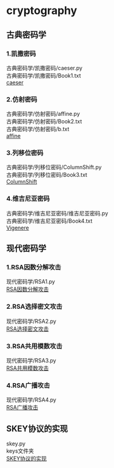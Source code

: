 # cryptography
## 古典密码学
### 1.凯撒密码
古典密码学/凯撒密码/caeser.py  
古典密码学/凯撒密码/Book1.txt  
[caeser](https://github.com/Celint/cryptography/tree/master/古典密码学/凯撒密码)
### 2.仿射密码
古典密码学/仿射密码/affine.py  
古典密码学/仿射密码/Book2.txt  
古典密码学/仿射密码/b.txt  
[affine](https://github.com/Celint/cryptography/tree/master/古典密码学/仿射密码)
### 3.列移位密码
古典密码学/列移位密码/ColumnShift.py  
古典密码学/列移位密码/Book3.txt  
[ColumnShift](https://github.com/Celint/cryptography/tree/master/古典密码学/列移位密码)
### 4.维吉尼亚密码
古典密码学/维吉尼亚密码/维吉尼亚密码.py  
古典密码学/维吉尼亚密码/Book4.txt  
[Vigenere](https://github.com/Celint/cryptography/tree/master/古典密码学/维吉尼亚密码)
## 现代密码学
### 1.RSA因数分解攻击
现代密码学/RSA1.py  
[RSA因数分解攻击](https://github.com/Celint/cryptography/tree/master/现代密码学)
### 2.RSA选择密文攻击
现代密码学/RSA2.py  
[RSA选择密文攻击](https://github.com/Celint/cryptography/tree/master/现代密码学)
### 3.RSA共用模数攻击
现代密码学/RSA3.py  
[RSA共用模数攻击](https://github.com/Celint/cryptography/tree/master/现代密码学)
### 4.RSA广播攻击
现代密码学/RSA4.py  
[RSA广播攻击](https://github.com/Celint/cryptography/tree/master/现代密码学)
## SKEY协议的实现
skey.py  
keys文件夹  
[SKEY协议的实现](https://github.com/Celint/cryptography/tree/master/skey.py)
